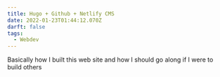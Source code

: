 ```yaml
---
title: Hugo + Github + Netlify CMS
date: 2022-01-23T01:44:12.070Z
darft: false
tags:
  - Webdev
---
```

Basically how I built this web site and how I should go along if I were to build others